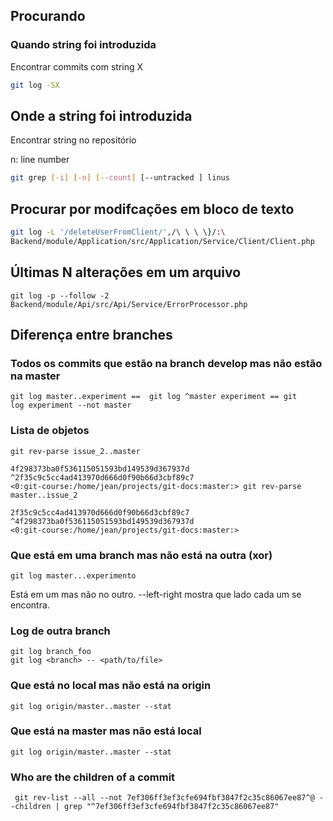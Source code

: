 Procurando
-----------

### Quando string foi introduzida

Encontrar commits com string X

```sh
git log -SX

```

Onde a string foi introduzida
-----------------------------

Encontrar string no repositório

n: line number

```sh
git grep [-i] [-n] [--count] [--untracked ] linus
```


Procurar por modifcações em bloco de texto
------------------------------------------

```sh
git log -L '/deleteUserFromClient/',/\ \ \ \}/:\
Backend/module/Application/src/Application/Service/Client/Client.php
```


Últimas N alterações em um arquivo
----------------------------------

```
git log -p --follow -2 Backend/module/Api/src/Api/Service/ErrorProcessor.php
```

Diferença entre branches
------------------------

### Todos os commits que estão na branch develop mas não estão na master

```
git log master..experiment ==  git log ^master experiment == git
log experiment --not master

```

### Lista de objetos

```
git rev-parse issue_2..master

4f298373ba0f536115051593bd149539d367937d
^2f35c9c5cc4ad413970d666d0f90b66d3cbf89c7
<0:git-course:/home/jean/projects/git-docs:master:> git rev-parse master..issue_2

2f35c9c5cc4ad413970d666d0f90b66d3cbf89c7
^4f298373ba0f536115051593bd149539d367937d
<0:git-course:/home/jean/projects/git-docs:master:>

```


### Que está em uma branch mas não está na outra (xor)

```
git log master...experimento

```
Está em um mas não no outro. --left-right mostra que lado cada um
se encontra.


### Log de outra branch

```
git log branch_foo
git log <branch> -- <path/to/file>

```


### Que está no local mas não está na origin

```
git log origin/master..master --stat

```


### Que está na master mas não está local

```
git log origin/master..master --stat

```

### Who are the children of a commit

```
 git rev-list --all --not 7ef306ff3ef3cfe694fbf3847f2c35c86067ee87^@ --children | grep "^7ef306ff3ef3cfe694fbf3847f2c35c86067ee87"

```
